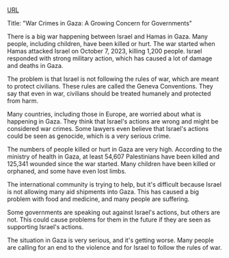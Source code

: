 <a href="https://www.bbc.com/news/articles/c0r1xl5wgnko">URL</a>

<p>Title: "War Crimes in Gaza: A Growing Concern for Governments"</p>
<p>There is a big war happening between Israel and Hamas in Gaza. Many people, including children, have been killed or hurt. The war started when Hamas attacked Israel on October 7, 2023, killing 1,200 people. Israel responded with strong military action, which has caused a lot of damage and deaths in Gaza.</p>
<p>The problem is that Israel is not following the rules of war, which are meant to protect civilians. These rules are called the Geneva Conventions. They say that even in war, civilians should be treated humanely and protected from harm.</p>
<p>Many countries, including those in Europe, are worried about what is happening in Gaza. They think that Israel's actions are wrong and might be considered war crimes. Some lawyers even believe that Israel's actions could be seen as genocide, which is a very serious crime.</p>
<p>The numbers of people killed or hurt in Gaza are very high. According to the ministry of health in Gaza, at least 54,607 Palestinians have been killed and 125,341 wounded since the war started. Many children have been killed or orphaned, and some have even lost limbs.</p>
<p>The international community is trying to help, but it's difficult because Israel is not allowing many aid shipments into Gaza. This has caused a big problem with food and medicine, and many people are suffering.</p>
<p>Some governments are speaking out against Israel's actions, but others are not. This could cause problems for them in the future if they are seen as supporting Israel's actions.</p>
<p>The situation in Gaza is very serious, and it's getting worse. Many people are calling for an end to the violence and for Israel to follow the rules of war.</p>